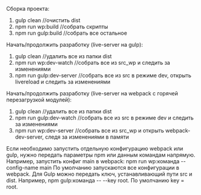 Сборка проекта:
1) gulp clean //очистить dist
2) npm run wp:build //собрать скрипты
3) npm run gulp:build //собрать все остальное

Начать/продолжить разработку (live-server на gulp):
1) gulp clean //удалить все из папки dist
2) npm run wp:dev-watch //собрать все из src_wp и следить за изменениями
3) npm run gulp:dev-server //собрать все из src в режиме dev, открыть livereload и следить за изменениями

Начать/продолжить разработку (live-server на webpack с горячей перезагрузкой модулей):
1) gulp clean //удалить все из папки dist
2) npm run gulp:dev-watch //собрать все из src в режиме dev и следить за изменениями
3) npm run wp:dev-server //собрать все из src_wp и открыть webpack-dev-server, следя за изменениями в памяти

Если необходимо запустить отдельную конфигурацию webpack или gulp, нужно передать параметры npm или данным командам напрямую. 
Например, запустить конфиг main в webpack: npm run wp:команда --config-name main
По умолчанию запускаются все конфигурации в webpack. 
Для Gulp можно передать ключ, устанавливающий пути src и dist. Например, npm gulp:команда -- --key root. По умолчанию key = root.
